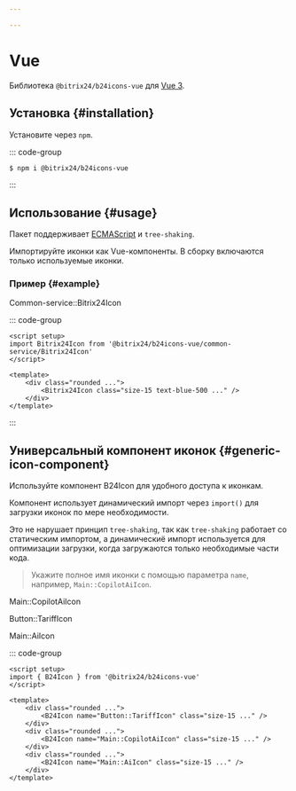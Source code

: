 ```yaml
---

---
```


<script setup>
import { B24Icon } from '@bitrix24/b24icons-vue';
import Bitrix24Icon from '@bitrix24/b24icons-vue/common-service/Bitrix24Icon';
import Example from '~/.vitepress/theme/components/ui/Example.vue';

const configParams = __SH_BASE__;
</script>

# Vue

Библиотека `@bitrix24/b24icons-vue` для [Vue 3]([URL]https://vuejs.org/[/URL]).

## Установка {#installation}

Установите через `npm`.

::: code-group
```sh [npm]
$ npm i @bitrix24/b24icons-vue
```
:::

## Использование {#usage}

Пакет поддерживает [ECMAScript]([URL]https://tc39.github.io/ecma262/#sec-modules[/URL]) и `tree-shaking`.

Импортируйте иконки как Vue-компоненты. В сборку включаются только используемые иконки.

### Пример {#example}

<Example>
	<div class="grid grid-cols-1 gap-x-10 gap-y-8 place-items-center">
		<div class="flex flex-col items-center gap-y-1">
			<p class="font-medium text-xs text-gray-800 font-b24-system-mono text-center dark:text-gray-400">Common-service::Bitrix24Icon</p>
			<div class="size-24 rounded-lg bg-white shadow-md dark:bg-gray-400 flex flex-row flex-nowrap items-center justify-center">
				<Bitrix24Icon class="size-15 text-blue-500 dark:text-blue-900" />
			</div>
		</div>
	</div>
</Example>

::: code-group
```vue{2,7} [SomeComponent.vue]
<script setup>
import Bitrix24Icon from '@bitrix24/b24icons-vue/common-service/Bitrix24Icon'
</script>

<template>
	<div class="rounded ...">
		<Bitrix24Icon class="size-15 text-blue-500 ..." />
	</div>
</template>
```
:::

## Универсальный компонент иконок {#generic-icon-component}

Используйте компонент <a :href="`${configParams.github}/blob/main/packages/@bitrix24-icons-vue/src/components/B24Icon.ts`" target="_blank" rel="noreferrer">B24Icon</a> для удобного доступа к иконкам.

Компонент использует динамический импорт через `import()` для загрузки иконок по мере необходимости.

Это не нарушает принцип `tree-shaking`, так как `tree-shaking` работает со статическим импортом, а динамическиё импорт используется для оптимизации загрузки, когда загружаются только необходимые части кода.

> Укажите полное имя иконки с помощью параметра `name`, например, `Main::CopilotAiIcon`.

<Example>
	<div class="grid grid-cols-1 sm:grid-cols-3 gap-x-10 gap-y-8 place-items-center">
		<div class="flex flex-col items-center gap-y-1">
			<p class="font-medium text-xs text-gray-800 font-b24-system-mono text-center dark:text-gray-400">Main::CopilotAiIcon</p>
			<div class="size-24 rounded-lg bg-white shadow-md dark:bg-gray-400 flex flex-row flex-nowrap items-center justify-center">
				<B24Icon name="Main::CopilotAiIcon" class="size-15 text-blue-500 dark:text-blue-900" />
			</div>
		</div>
		<div class="flex flex-col items-center gap-y-1">
			<p class="font-medium text-xs text-gray-800 font-b24-system-mono text-center dark:text-gray-400">Button::TariffIcon</p>
			<div class="size-24 rounded-lg bg-white shadow-md dark:bg-gray-400 flex flex-row flex-nowrap items-center justify-center">
				<B24Icon name="Button::TariffIcon" class="size-15 text-blue-500 dark:text-blue-900" />
			</div>
		</div>
		<div class="flex flex-col items-center gap-y-1">
			<p class="font-medium text-xs text-gray-800 font-b24-system-mono text-center dark:text-gray-400">Main::AiIcon</p>
			<div class="size-24 rounded-lg bg-white shadow-md dark:bg-gray-400 flex flex-row flex-nowrap items-center justify-center">
				<B24Icon name="Main::AiIcon" class="size-15 text-blue-500 dark:text-blue-900" />
			</div>
		</div>
	</div>
</Example>

::: code-group
```vue{2,7,10,13} [SomeComponent.vue]
<script setup>
import { B24Icon } from '@bitrix24/b24icons-vue'
</script>

<template>
	<div class="rounded ...">
		<B24Icon name="Button::TariffIcon" class="size-15 ..." />
	</div>
	<div class="rounded ...">
		<B24Icon name="Main::CopilotAiIcon" class="size-15 ..." />
	</div>
	<div class="rounded ...">
		<B24Icon name="Main::AiIcon" class="size-15 ..." />
	</div>
</template>
```
